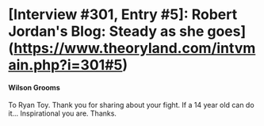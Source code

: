 # [Interview #301, Entry #5]: Robert Jordan's Blog: Steady as she goes](https://www.theoryland.com/intvmain.php?i=301#5)

#### Wilson Grooms

To Ryan Toy. Thank you for sharing about your fight. If a 14 year old can do it... Inspirational you are. Thanks.

